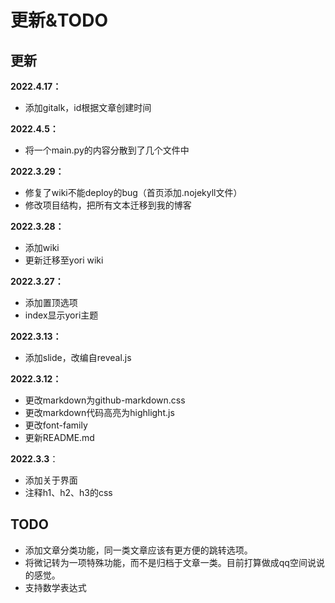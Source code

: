# 更新&TODO

## 更新

**2022.4.17：**

- 添加gitalk，id根据文章创建时间

**2022.4.5：**

- 将一个main.py的内容分散到了几个文件中

**2022.3.29：**

- 修复了wiki不能deploy的bug（首页添加.nojekyll文件）
- 修改项目结构，把所有文本迁移到我的博客

**2022.3.28：**

- 添加wiki
- 更新迁移至yori wiki

**2022.3.27：**

- 添加置顶选项
- index显示yori主题

**2022.3.13：**

- 添加slide，改编自reveal.js

**2022.3.12：**

- 更改markdown为github-markdown.css
- 更改markdown代码高亮为highlight.js
- 更改font-family
- 更新README.md

**2022.3.3**：

- 添加关于界面
- 注释h1、h2、h3的css

## TODO

- 添加文章分类功能，同一类文章应该有更方便的跳转选项。
- 将微记转为一项特殊功能，而不是归档于文章一类。目前打算做成qq空间说说的感觉。
- 支持数学表达式
